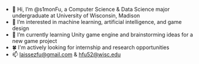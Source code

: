 - 👋 Hi, I’m @s1monFu, a Computer Science & Data Science major undergraduate at University of Wisconsin, Madison
- 👀 I’m interested in machine learning, artificial intelligence, and game design
- 🌱 I’m currently learning Unity game engine and brainstorming ideas for a new game project
- 🍀 I'm actively looking for internship and research opportunities
- 📫 laissezfu@gmail.com & hfu52@wisc.edu
